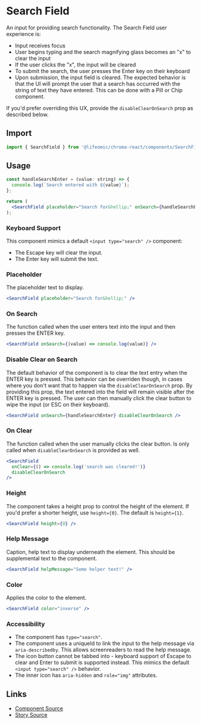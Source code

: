 # Search Field

An input for providing search functionality. The Search Field user experience
is:

- Input receives focus
- User begins typing and the search magnifying glass becomes an "x" to clear the
  input
- If the user clicks the "x", the input will be cleared
- To submit the search, the user presses the Enter key on their keyboard
- Upon submission, the input field is cleared. The expected behavior is that the
  UI will prompt the user that a search has occurred with the string of text
  they have entered. This can be done with a Pill or Chip component.

If you'd prefer overriding this UX, provide the `disableClearOnSearch` prop as
described below.

<!-- STORY -->

## Import

```js
import { SearchField } from '@lifeomic/chroma-react/components/SearchField';
```

## Usage

```jsx
const handleSearchEnter = (value: string) => {
  console.log(`Search entered with ${value}`);
};

return (
  <SearchField placeholder="Search for&hellip;" onSearch={handleSearchEnter} />
);
```

### Keyboard Support

This component mimics a default `<input type="search" />` component:

- The Escape key will clear the input.
- The Enter key will submit the text.

### Placeholder

The placeholder text to display.

```jsx
<SearchField placeholder="Search for&hellip;" />
```

### On Search

The function called when the user enters text into the input and then presses
the ENTER key.

```jsx
<SearchField onSearch={(value) => console.log(value)} />
```

### Disable Clear on Search

The default behavior of the component is to clear the text entry when the ENTER
key is pressed. This behavior can be overriden though, in cases where you don't
want that to happen via the `disableClearOnSearch` prop. By providing this prop,
the text entered into the field will remain visible after the ENTER key is
pressed. The user can then manually click the clear button to wipe the input (or
ESC on their keyboard).

```jsx
<SearchField onSearch={handleSearchEnter} disableClearOnSearch />
```

### On Clear

The function called when the user manually clicks the clear button. Is only
called when `disableClearOnSearch` is provided as well.

```jsx
<SearchField
  onClear={() => console.log('search was cleared!')}
  disableClearOnSearch
/>
```

### Height

The component takes a height prop to control the height of the element. If you'd
prefer a shorter height, use `height={0}`. The default is `height={1}`.

```jsx
<SearchField height={0} />
```

### Help Message

Caption, help text to display underneath the element. This should be
supplemental text to the component.

```jsx
<SearchField helpMessage="Some helper text!" />
```

### Color

Applies the color to the element.

```jsx
<SearchField color="inverse" />
```

### Accessibility

- The component has `type="search"`.
- The component uses a uniqueId to link the input to the help message via
  `aria-describedby`. This allows screenreaders to read the help message.
- The icon button cannot be tabbed into - keyboard support of Escape to clear
  and Enter to submit is supported instead. This mimics the default
  `<input type="search" />` behavior.
- The inner icon has `aria-hidden` and `role="img"` attributes.

## Links

- [Component Source](https://github.com/lifeomic/chroma-react/blob/master/src/components/SearchField/SearchField.tsx)
- [Story Source](https://github.com/lifeomic/chroma-react/blob/master/stories/components/SearchField/SearchField.stories.tsx)
